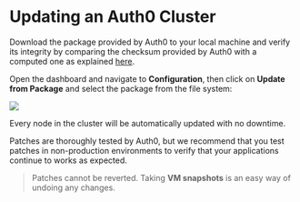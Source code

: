 # Updating an Auth0 Cluster

Download the package provided by Auth0 to your local machine and verify its integrity by comparing the checksum provided by Auth0 with a computed one as explained [here](@@env.BASE_URL@@/checksum).

Open the dashboard and navigate to **Configuration**, then click on **Update from Package** and select the package from the file system:

![](https://cdn.auth0.com/docs/img/ss-2014-12-03T12-29-18.png)

Every node in the cluster will be automatically updated with no downtime.

Patches are thoroughly tested by Auth0, but we recommend that you test patches in non-production environments to verify that your applications continue to works as expected.

> Patches cannot be reverted. Taking __VM snapshots__ is an easy way of undoing any changes.